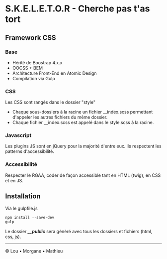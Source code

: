 # S.K.E.L.E.T.O.R - Cherche pas t'as tort

## Framework CSS

### Base
- Hérité de Boostrap 4.x.x
- OOCSS + BEM 
- Architecture Front-End en Atomic Design
- Compilation via Gulp

### CSS
Les CSS sont rangés dans le dossier "style"
- Chaque sous-dossiers à la racine un fichier __index.scss permettant d'appeler les autres fichiers du même dossier.
- Chaque fichier __index.scss est appelé dans le style.scss à la racine.

### Javascript
Les plugins JS sont en jQuery pour la majorité d'entre eux. 
Ils respectent les patterns d'accessibilité.

### Accessibilité
Respecter le RGAA, coder de façon accessible tant en HTML (twig), en CSS et en JS.

## Installation

Via le gulpfile.js

```javascript
npm install --save-dev
gulp
```

Le dossier _**__public**_ sera généré avec tous les dossiers et fichiers (html, css, js).

<hr>

© Lou • Morgane • Mathieu